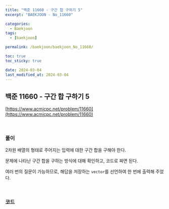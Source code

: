 ```yaml
---
title: "백준 11660 - 구간 합 구하기 5"
excerpt: "BAEKJOON - No_11660"

categories:
  - Baekjoon
tags:
  - [baekjoon]

permalink: /baekjoon/baekjoon_No_11660/

toc: true
toc_sticky: true

date: 2024-03-04
last_modified_at: 2024-03-04
---
```


## 백준 11660 - 구간 합 구하기 5

[https://www.acmicpc.net/problem/11660](https://www.acmicpc.net/problem/11660)

<br>

### 풀이

2차원 배열의 형태로 주어지는 입력에 대한 구간 합을 구해야 한다. <br>

문제에 나타난 구간 합을 구하는 방식에 대해 확인하고, 코드로 짜면 된다. <br>

여러 번의 질문이 가능하므로, 해답을 저장하는 `vector`를 선언하여 한 번에 출력해 주었다. <br>

<br>

### 코드

<script src="https://gist.github.com/jinwoojwa/98c8cd0a60232d769515c584a9850850.js"></script>